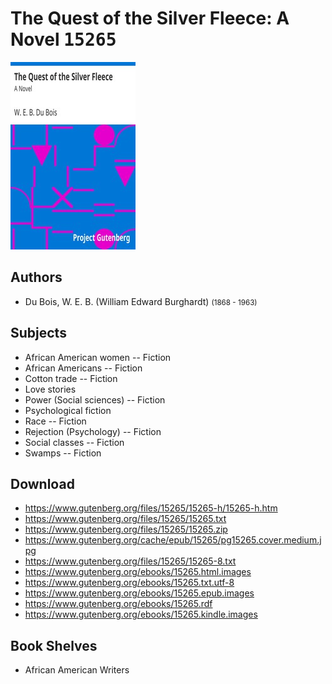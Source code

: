 # The Quest of the Silver Fleece: A Novel <kbd>15265</kbd>

![](./cover.medium.jpg "")

## Authors


 - Du Bois, W. E. B. (William Edward Burghardt) <small>(1868 - 1963)</small>

## Subjects


 - African American women -- Fiction
 - African Americans -- Fiction
 - Cotton trade -- Fiction
 - Love stories
 - Power (Social sciences) -- Fiction
 - Psychological fiction
 - Race -- Fiction
 - Rejection (Psychology) -- Fiction
 - Social classes -- Fiction
 - Swamps -- Fiction

## Download


 - https://www.gutenberg.org/files/15265/15265-h/15265-h.htm
 - https://www.gutenberg.org/files/15265/15265.txt
 - https://www.gutenberg.org/files/15265/15265.zip
 - https://www.gutenberg.org/cache/epub/15265/pg15265.cover.medium.jpg
 - https://www.gutenberg.org/files/15265/15265-8.txt
 - https://www.gutenberg.org/ebooks/15265.html.images
 - https://www.gutenberg.org/ebooks/15265.txt.utf-8
 - https://www.gutenberg.org/ebooks/15265.epub.images
 - https://www.gutenberg.org/ebooks/15265.rdf
 - https://www.gutenberg.org/ebooks/15265.kindle.images

## Book Shelves


 - African American Writers

